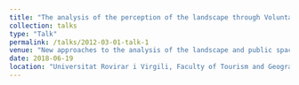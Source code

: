 ```yaml
---
title: "The analysis of the perception of the landscape through Voluntary Geographic Information (VGI) available on social platforms. The case of the Ebro Delta (Tarragona, Spain)"
collection: talks
type: "Talk"
permalink: /talks/2012-03-01-talk-1
venue: "New approaches to the analysis of the landscape and public spaces: Presentation of the final results obtained with the project 'Los paisajes construidos y protegidos'"
date: 2018-06-19
location: "Universitat Rovirar i Virgili, Faculty of Tourism and Geography"
---
```

